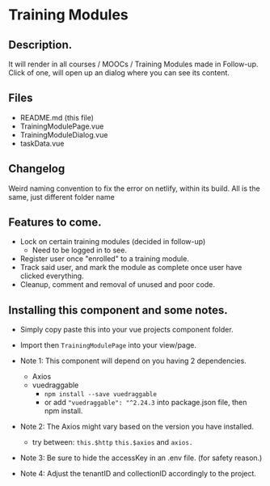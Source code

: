 # Training Modules

## Description.
It will render in all courses / MOOCs / Training Modules made in Follow-up.
Click of one, will open up an dialog where you can see its content.

## Files
  - README.md (this file)
  - TrainingModulePage.vue
  - TrainingModuleDialog.vue
  - taskData.vue

## Changelog
Weird naming convention to fix the error on netlify, within its build.
All is the same, just different folder name

## Features to come.
  - Lock on certain training modules (decided in follow-up)
    - Need to be logged in to see.
  - Register user once "enrolled" to a training module.
  - Track said user, and mark the module as complete once user have clicked everything.
  - Cleanup, comment and removal of unused and poor code.

## Installing this component and some notes.
  - Simply copy paste this into your vue projects component folder.
  - Import then ```TrainingModulePage``` into your view/page.

  - Note 1: This component will depend on you having 2 dependencies.
    - Axios
    - vuedraggable
      - ```npm install --save vuedraggable```
      - or add ```"vuedraggable": "^2.24.3``` into package.json file, then npm install.
    
  - Note 2: The Axios might vary based on the version you have installed.
    -  try between:  ```this.$http```  ```this.$axios```  and    ```axios.```

  - Note 3: Be sure to hide the accessKey in an .env file. (for safety reason.)

  - Note 4: Adjust the tenantID and collectionID accordingly to the project.
